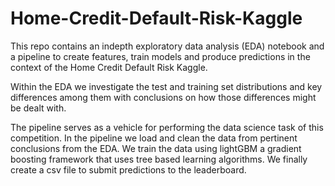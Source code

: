 # Home-Credit-Default-Risk-Kaggle

This repo contains an indepth exploratory data analysis (EDA) notebook and a pipeline to create features, train models and produce predictions in the context of the Home Credit Default Risk Kaggle.

Within the EDA we investigate the test and training set distributions and key differences among them with conclusions on how those differences might be dealt with. 

The pipeline serves as a vehicle for performing the data science task of this competition. In the pipeline we load and clean the data from pertinent conclusions from the EDA. We train the data using lightGBM a gradient boosting framework that uses tree based learning algorithms. We finally create a csv file to submit predictions to the leaderboard.
